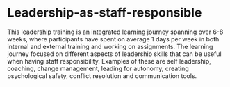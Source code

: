 # Leadership-as-staff-responsible


This leadership training is an integrated learning journey spanning over 6-8 weeks, where participants have spent on average 1 days per week in both internal and external training and working on assignments. The learning journey focused on different aspects of leadership skills that can be useful when having staff responsibility. Examples of these are self leadership, coaching, change management, leading for autonomy, creating psychological safety, conflict resolution and communication tools.
